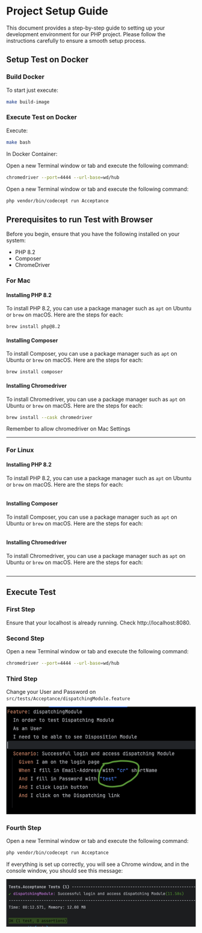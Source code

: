 # Project Setup Guide

This document provides a step-by-step guide to setting up your development environment for our PHP project. Please follow the instructions carefully to ensure a smooth setup process.
## Setup Test on Docker
### Build Docker
To start just execute:

```bash
make build-image
```

### Execute Test on Docker
Execute:
```bash
make bash
```
In Docker Container:

Open a new Terminal window or tab and execute the following command:
```bash
chromedriver --port=4444 --url-base=wd/hub
```

Open a new Terminal window or tab and execute the following command:
```bash
php vendor/bin/codecept run Acceptance
```

## Prerequisites to run Test with Browser

Before you begin, ensure that you have the following installed on your system:

- PHP 8.2
- Composer
- ChromeDriver
### For Mac
#### Installing PHP 8.2

To install PHP 8.2, you can use a package manager such as `apt` on Ubuntu or `brew` on macOS. Here are the steps for each:

```bash 
brew install php@8.2
```

#### Installing Composer

To install Composer, you can use a package manager such as `apt` on Ubuntu or `brew` on macOS. Here are the steps for each:

```bash 
brew install composer
```

#### Installing Chromedriver

To install Chromedriver, you can use a package manager such as `apt` on Ubuntu or `brew` on macOS. Here are the steps for each:
```bash 
brew install --cask chromedriver
```
Remember to allow chromedriver on Mac Settings

------
### For Linux
#### Installing PHP 8.2

To install PHP 8.2, you can use a package manager such as `apt` on Ubuntu or `brew` on macOS. Here are the steps for each:

```bash 

```

#### Installing Composer

To install Composer, you can use a package manager such as `apt` on Ubuntu or `brew` on macOS. Here are the steps for each:

```bash 

```

#### Installing Chromedriver

To install Chromedriver, you can use a package manager such as `apt` on Ubuntu or `brew` on macOS. Here are the steps for each:
```bash 

```

------


## Execute Test
### First Step
Ensure that your localhost is already running. Check http://localhost:8080.

### Second Step
Open a new Terminal window or tab and execute the following command:
```bash
chromedriver --port=4444 --url-base=wd/hub
```

### Third Step
Change your User and Password on ``` src/tests/Acceptance/dispatchingModule.feature ```

![](gherkingTest.png)

### Fourth Step
Open a new Terminal window or tab and execute the following command:
```bash
php vendor/bin/codecept run Acceptance
```

If everything is set up correctly, you will see a Chrome window, and in the console window, you should see this message:

![successfull.png](success.png)
